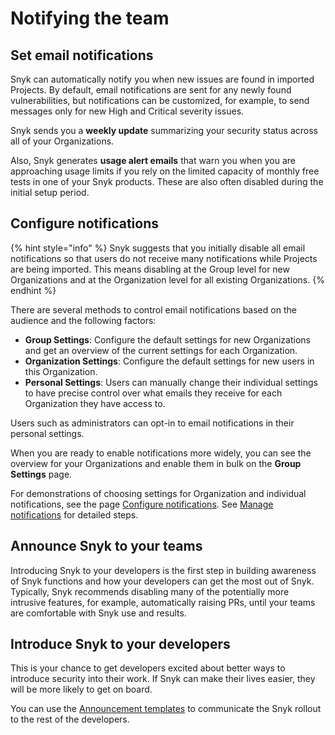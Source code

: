 # Notifying the team

## Set email notifications

Snyk can automatically notify you when new issues are found in imported Projects. By default, email notifications are sent for any newly found vulnerabilities, but notifications can be customized, for example, to send messages only for new High and Critical severity issues.

Snyk sends you a **weekly update** summarizing your security status across all of your Organizations.

Also, Snyk generates **usage alert emails** that warn you when you are approaching usage limits if you rely on the limited capacity of monthly free tests in one of your Snyk products. These are also often disabled during the initial setup period.

## Configure notifications

{% hint style="info" %}
Snyk suggests that you initially disable all email notifications so that users do not receive many notifications while Projects are being imported. This means disabling at the Group level for new Organizations and at the Organization level for all existing Organizations.
{% endhint %}

There are several methods to control email notifications based on the audience and the following factors:

* **Group Settings**: Configure the default settings for new Organizations and get an overview of the current settings for each Organization.
* **Organization Settings**: Configure the default settings for new users in this Organization.
* **Personal Settings**: Users can manually change their individual settings to have precise control over what emails they receive for each Organization they have access to.

Users such as administrators can opt-in to email notifications in their personal settings.

When you are ready to enable notifications more widely, you can see the overview for your Organizations and enable them in bulk on the **Group Settings** page.

For demonstrations of choosing settings for Organization and individual notifications, see the page [Configure notifications](../phase-2-configure-account/set-visibility-and-configure-an-organization-template/configure-notifications.md). See [Manage notifications](../../../snyk-admin/manage-notifications.md) for detailed steps.

## Announce Snyk to your teams

Introducing Snyk to your developers is the first step in building awareness of Snyk functions and how your developers can get the most out of Snyk. Typically, Snyk recommends disabling many of the potentially more intrusive features, for example, automatically raising PRs, until your teams are comfortable with Snyk use and results.

## Introduce Snyk to your developers

This is your chance to get developers excited about better ways to introduce security into their work. If Snyk can make their lives easier, they will be more likely to get on board.

You can use the [Announcement templates](announcement-templates-for-initial-rollout.md) to communicate the Snyk rollout to the rest of the developers.
